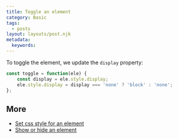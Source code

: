 ```yaml
---
title: Toggle an element
category: Basic
tags:
  - posts
layout: layouts/post.njk
metadata:
  keywords:
---
```


To toggle the element, we update the `display` property:

```js
const toggle = function(ele) {
    const display = ele.style.display;
    ele.style.display = display === 'none' ? 'block' : 'none';
};
```

## More

* [Set css style for an element](/set-css-style-for-an-element)
* [Show or hide an element](/show-or-hide-an-element)